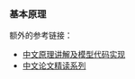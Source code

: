 ### 基本原理
额外的参考链接：
- [中文原理讲解及模型代码实现](https://zhuanlan.zhihu.com/p/53462648)
- [中文论文精读系列](https://guyuecanhui.github.io/2020/05/09/paper-2019-pku-autoint/)
